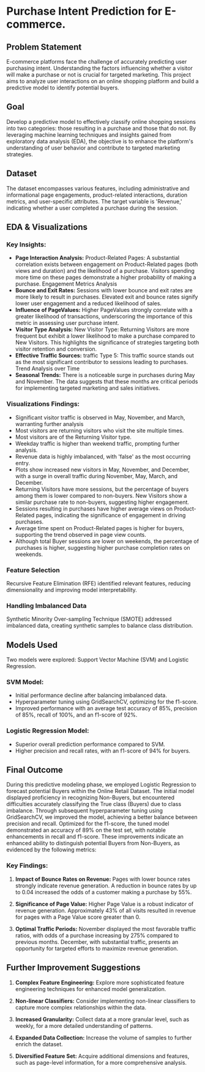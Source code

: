 # Purchase Intent Prediction for E-commerce.

## Problem Statement
E-commerce platforms face the challenge of accurately predicting user purchasing intent. Understanding the factors influencing whether a visitor will make a purchase or not is crucial for targeted marketing. This project aims to analyze user interactions on an online shopping platform and build a predictive model to identify potential buyers.

## Goal
Develop a predictive model to effectively classify online shopping sessions into two categories: those resulting in a purchase and those that do not. By leveraging machine learning techniques and insights gained from exploratory data analysis (EDA), the objective is to enhance the platform's understanding of user behavior and contribute to targeted marketing strategies.

## Dataset
The dataset encompasses various features, including administrative and informational page engagements, product-related interactions, duration metrics, and user-specific attributes. The target variable is 'Revenue,' indicating whether a user completed a purchase during the session.

## EDA & Visualizations

### Key Insights:
- **Page Interaction Analysis:** Product-Related Pages: A substantial correlation exists between engagement on Product-Related pages (both views and duration) and the likelihood of a purchase. Visitors spending more time on these pages demonstrate a higher probability of making a purchase.
Engagement Metrics Analysis
- **Bounce and Exit Rates:** Sessions with lower bounce and exit rates are more likely to result in purchases. Elevated exit and bounce rates signify lower user engagement and a reduced likelihood of sales.
- **Influence of PageValues:** Higher PageValues strongly correlate with a greater likelihood of transactions, underscoring the importance of this metric in assessing user purchase intent.
- **Visitor Type Analysis:** New Visitor Type: Returning Visitors are more frequent but exhibit a lower likelihood to make a purchase compared to New Visitors. This highlights the significance of strategies targeting both visitor retention and conversion.
- **Effective Traffic Sources:** traffic Type 5: This traffic source stands out as the most significant contributor to sessions leading to purchases.
Trend Analysis over Time
- **Seasonal Trends:** There is a noticeable surge in purchases during May and November. The data suggests that these months are critical periods for implementing targeted marketing and sales initiatives.
  
### Visualizations Findings:
- Significant visitor traffic is observed in May, November, and March, warranting further analysis
-  Most visitors are returning visitors who visit the site multiple times.
- Most visitors are of the Returning Visitor type.
- Weekday traffic is higher than weekend traffic, prompting further analysis.
- Revenue data is highly imbalanced, with 'false' as the most occurring entry.
- Plots show increased new visitors in May, November, and December, with a surge in overall traffic during November, May, March, and December.
- Returning Visitors have more sessions, but the percentage of buyers among them is lower compared to non-buyers. New Visitors show a similar purchase rate to non-buyers, suggesting higher engagement.
- Sessions resulting in purchases have higher average views on Product-Related pages, indicating the significance of engagement in driving purchases.
- Average time spent on Product-Related pages is higher for buyers, supporting the trend observed in page view counts.
- Although total Buyer sessions are lower on weekends, the percentage of purchases is higher, suggesting higher purchase completion rates on weekends.

### Feature Selection
Recursive Feature Elimination (RFE) identified relevant features, reducing dimensionality and improving model interpretability.

### Handling Imbalanced Data
Synthetic Minority Over-sampling Technique (SMOTE) addressed imbalanced data, creating synthetic samples to balance class distribution.

## Models Used
Two models were explored: Support Vector Machine (SVM) and Logistic Regression.

### SVM Model:
- Initial performance decline after balancing imbalanced data.
- Hyperparameter tuning using GridSearchCV, optimizing for the f1-score.
- Improved performance with an average test accuracy of 85%, precision of 85%, recall of 100%, and an f1-score of 92%.

### Logistic Regression Model:
- Superior overall prediction performance compared to SVM.
- Higher precision and recall rates, with an f1-score of 94% for buyers.

## Final Outcome
During this predictive modeling phase, we employed Logistic Regression to forecast potential Buyers within the Online Retail Dataset. The initial model displayed proficiency in recognizing Non-Buyers, but encountered difficulties accurately classifying the True class (Buyers) due to class imbalance. Through subsequent hyperparameter tuning using GridSearchCV, we improved the model, achieving a better balance between precision and recall. Optimized for the f1-score, the tuned model demonstrated an accuracy of 89% on the test set, with notable enhancements in recall and f1-score. These improvements indicate an enhanced ability to distinguish potential Buyers from Non-Buyers, as evidenced by the following metrics:

### Key Findings:
1. **Impact of Bounce Rates on Revenue:**
   Pages with lower bounce rates strongly indicate revenue generation. A reduction in bounce rates by up to 0.04 increased the odds of a customer making a purchase by 55%.

2. **Significance of Page Value:**
   Higher Page Value is a robust indicator of revenue generation. Approximately 43% of all visits resulted in revenue for pages with a Page Value score greater than 0.

3. **Optimal Traffic Periods:**
   November displayed the most favorable traffic ratios, with odds of a purchase increasing by 275% compared to previous months. December, with substantial traffic, presents an opportunity for targeted efforts to maximize revenue generation.

## Further Improvement Suggestions
1. **Complex Feature Engineering:**
   Explore more sophisticated feature engineering techniques for enhanced model generalization.

2. **Non-linear Classifiers:**
   Consider implementing non-linear classifiers to capture more complex relationships within the data.

3. **Increased Granularity:**
   Collect data at a more granular level, such as weekly, for a more detailed understanding of patterns.

4. **Expanded Data Collection:**
   Increase the volume of samples to further enrich the dataset.

5. **Diversified Feature Set:**
   Acquire additional dimensions and features, such as page-level information, for a more comprehensive analysis.
